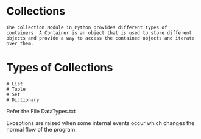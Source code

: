 # Collections  
    The collection Module in Python provides different types of containers. A Container is an object that is used to store different objects and provide a way to access the contained objects and iterate over them.
# Types of Collections
    # List
    # Tuple
    # Set
    # Dictionary

Refer the File DataTypes.txt

Exceptions are raised when some internal events occur which changes the normal flow of the program.
